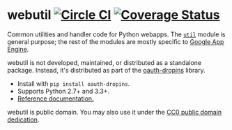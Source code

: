 webutil [![Circle CI](https://circleci.com/gh/snarfed/oauth-dropins.svg?style=svg)](https://circleci.com/gh/snarfed/oauth-dropins) [![Coverage Status](https://coveralls.io/repos/github/snarfed/oauth-dropins/badge.svg?branch=master)](https://coveralls.io/github/snarfed/oauth-dropins?branch=master)
===

Common utilities and handler code for Python webapps. The [`util`](https://oauth-dropins.readthedocs.io/en/stable/source/oauth_dropins.webutil.html#module-oauth_dropins.webutil.util) module is general purpose; the rest of the modules are mostly specific to [Google App Engine](https://cloud.google.com/appengine/).

webutil is not developed, maintained, or distributed as a standalone package. Instead, it's distributed as part of the [oauth-dropins](https://oauth-dropins.readthedocs.io/) library.

* Install with `pip install oauth-dropins`.
* Supports Python 2.7+ and 3.3+.
* [Reference documentation.](https://oauth-dropins.readthedocs.io/en/stable/source/oauth_dropins.webutil.html)

webutil is public domain. You may also use it under the [CC0 public domain dedication](https://creativecommons.org/share-your-work/public-domain/cc0/).
